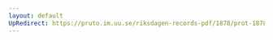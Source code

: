 ```yaml
---
layout: default
UpRedirect: https://pruto.im.uu.se/riksdagen-records-pdf/1878/prot-1878--ak--048/prot-1878--ak--048_009.pdf
---
```

